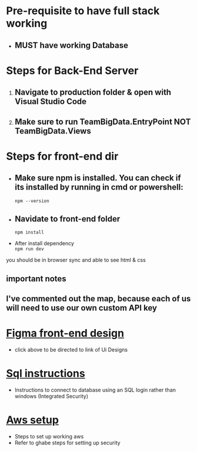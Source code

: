 
# Pre-requisite to have full stack working
  * ## **MUST** have working Database
# Steps for Back-End Server
  1. ## Navigate to **production** folder & open with Visual Studio Code
  2. ## Make sure to run TeamBigData.EntryPoint **NOT** TeamBigData.Views
# Steps for front-end dir
 * ## Make sure npm is installed. You can check if its installed by running in cmd or powershell: 
   ```npm --version```
 
 * ## Navidate to front-end folder 
   ```npm install```
  
  * After install dependency\
  ```npm run dev```

you should be in browser sync and able to see html & css 
## important notes
## I've commented out the map, because each of us will need to use our own custom API key

# [Figma front-end design](https://www.figma.com/file/Yn017yQFhCZIDddC8menQT/Utification-views?node-id=0%3A1&t=dgaPizb53y1PsFsV-0)
  * click above to be directed to link of Ui Designs
# [Sql instructions](https://github.com/JosephArmas/cecs-491A-Team-Big-Data/blob/joseph/Sql%20instructions.md)
  * Instructions to connect to database using an SQL login rather than windows (Integrated Security)
# [Aws setup](https://github.com/JosephArmas/cecs-491A-Team-Big-Data/blob/joseph/AWS%20Setup.pdf)
  * Steps to set up working aws
  * Refer to ghabe steps for setting up security

